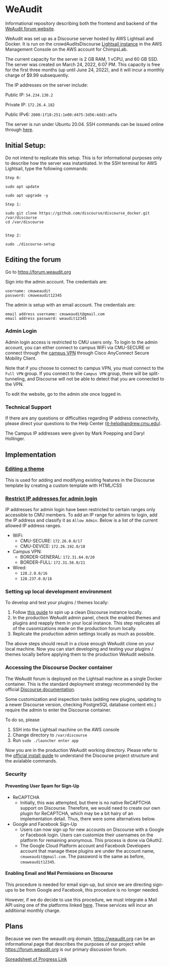 # WeAudit
Informational repository describing both the frontend and backend of the [WeAudit forum website](https://forum.weaudit.org).

WeAudit was set up as a Discourse server hosted by AWS Lightsail and Docker.
It is run on the crowdAuditsDiscourse [Lightsail instance](https://lightsail.aws.amazon.com/ls/webapp/us-east-1/instances/crowdAuditsDiscourse/connect) in the AWS Management Console on the AWS account for ChimpsLab.  

The current capacity for the server is 2 GB RAM, 1 vCPU, and 60 GB SSD. The server was created on March 24, 2022, 6:07 PM. This capacity is free for the first three months (up until June 24, 2022), and it will incur a monthly charge of $9.99 subsequently.

The IP addresses on the server include:

Public IP: `54.234.130.2`

Private IP: `172.26.4.182`

Public IPv6: `2600:1f18:251:1e00:d475:3d56:4dd3:ad7a`

The server is run under Ubuntu 20.04. SSH commands can be issued online through [here](https://lightsail.aws.amazon.com/ls/remote/us-east-1/instances/crowdAuditsDiscourse/terminal?protocol=ssh).

## Initial Setup:

Do not intend to replicate this setup. This is for informational purposes only to describe how the server was instantiated. In the SSH terminal for AWS Lightsail, type the following commands:

```
Step 0:

sudo apt update 

sudo apt upgrade -y 

Step 1:

sudo git clone https://github.com/discourse/discourse_docker.git /var/discourse
cd /var/discourse


Step 2:

sudo ./discourse-setup
```

## Editing the forum

Go to https://forum.weaudit.org

Sign into the admin account. The credentials are:
```
username: cmuweaudit
password: cmuweaudit12345
```

The admin is setup with an email account. The credentials are:
```
email address username: cmuweaudit@gmail.com
email address password: weaudit12345
```

### Admin Login

Admin login access is restricted to CMU users only. To login to the admin account, you can either connect to campus WiFi via CMU-SECURE or connect through the [campus VPN](https://www.cmu.edu/computing/services/endpoint/network-access/vpn/) through Cisco AnyConnect Secure Mobility Client.

Note that if you choose to connect to campus VPN, you must connect to the `Full VPN` group. If you connect to the `Campus VPN` group, there will be split-tunneling, and Discourse will not be able to detect that you are connected to the VPN.

To edit the website, go to the admin site once logged in.

### Technical Support

If there are any questions or difficulties regarding IP address connectivity, please direct your questions to the Help Center (it-help@andrew.cmu.edu).

The Campus IP addresses were given by Mark Poepping and Daryl Hollinger.

## Implementation

### [Editing a theme](https://forum.weaudit.org/admin/customize/themes) 

This is used for adding and modifying existing features in the Discourse template by creating a custom template with HTML/CSS

### [Restrict IP addresses for admin login](https://forum.weaudit.org/admin/logs/screened_ip_addresses)

IP addresses for admin login have been restricted to certain ranges only accessible to CMU members. To add an IP range for admins to login, add the IP address and classify it as `Allow Admin`. Below is a list of the current allowed IP address ranges.

* WiFi:
  * CMU-SECURE: `172.26.0.0/17`
  * CMU-DEVICE: `172.26.192.0/18`
* Campus VPN:
  * BORDER-GENERAL: `172.31.64.0/20`
  * BORDER-FULL: `172.31.56.0/21`
* Wired:
  * `128.2.0.0/16`
  * `128.237.0.0/16`
  
### Setting up local development environment

To develop and test your plugins / themes locally:

1. Follow [this guide](https://meta.discourse.org/tag/dev-install) to spin up a clean Discourse instance locally. 
2. In the production WeAudit admin panel, check the enabled themes and plugins and reapply them in your local instance. This step replicates all of the cusomizations made on the production forum locally.
3. Replicate the production admin settings locally as much as possible.

The above steps should result in a close enough WeAudit clone on your local machine. Now you can start developing and testing your plugins / themes locally before applying them to the production WeAudit website.

### Accessing the Discourse Docker container

The WeAudit forum is deployed on the Lightsail machine as a single Docker container. This is the standard deployment strategy recommended by the official [Discourse documentation](https://github.com/discourse/discourse/blob/main/docs/INSTALL-cloud.md).

Some customization and inspection tasks (adding new plugins, updating to a newer Discourse version, checking PostgreSQL database content etc.) require the admin to enter the Discourse container.

To do so, please 

1. SSH into the Lightsail machine on the AWS console
2. Change directory to `/var/discourse`
3. Run `sudo ./launcher enter app`

Now you are in the production WeAudit working directory. Please refer to the [official install guide](https://github.com/discourse/discourse/blob/main/docs/INSTALL.md) to understand the Discourse project structure and the avialable commands.

### Security

#### Preventing User Spam for Sign-Up

* ReCAPTCHA
  * Initially, this was attempted, but there is no native ReCAPTCHA support on Discourse. Therefore, we would need to create our own plugin for ReCAPTCHA, which may be a bit hairy of an implementation detail. Thus, there were some alternatives below.
* Google and Facebook Sign-Up
  * Users can now sign up for new accounts on Discourse with a Google or Facebook login. Users can customize their usernames on the platform for remaining anonymous. This process is done via OAuth2.
  * The Google Cloud Platform account and Facebook Developers account that manage these plugins are under the account name, `cmuweaudit@gmail.com`. The password is the same as before, `cmuweaudit12345`.

#### Enabling Email and Mail Permissions on Discourse

This procedure is needed for email sign-up, but since we are directing sign-ups to be from Google and Facebook, this procedure is no longer needed.

However, if we do decide to use this procedure, we must integrate a Mail API using one of the platforms linked [here](https://github.com/discourse/discourse/blob/main/docs/INSTALL-email.md). These services will incur an additional monthly charge.



## Plans

Because we own the weaudit.org domain, https://weaudit.org can be an informational page that describes the purposes of our project while https://forum.weaudit.org is our primary discussion forum.

[Spreadsheet of Progress Link](https://docs.google.com/spreadsheets/d/1_fKQ28U5SxLMANW9wGegWib_JvO1uIWbCu94F2Vklzc/edit?usp=sharing)
